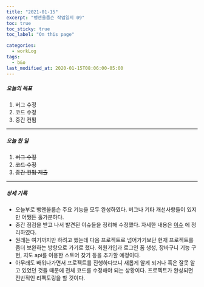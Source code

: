 ```yaml
---
title: "2021-01-15"
excerpt: "뱅앤올룹슨 작업일지 09"
toc: true
toc_sticky: true
toc_label: "On this page"

categories:
  - workLog
tags:
  - b&o
last_modified_at: 2020-01-15T08:06:00-05:00
---
```


##### 오늘의 목표

1. 버그 수정
2. 코드 수정
3. 중간 컨펌

---

##### 오늘 한 일

1. ~~버그 수정~~ <br>
2. ~~코드 수정~~
3. ~~중간 컨펌 제출~~

---

##### 상세 기록

- 오늘부로 뱅앤올룹슨 주요 기능을 모두 완성하였다. 버그나 기타 개선사항들이 있지만 어쨌든 홀가분하다.
- 중간 점검을 받고 나서 발견된 이슈들을 정리해 수정했다. 자세한 내용은 [이슈](https://github.com/yooneunheo/portfolio_b-o/issues) 에 정리하였다.
- 원래는 여기까지만 하려고 했는데 다음 프로젝트로 넘어가기보단 현재 프로젝트를 좀더 보완하는 방향으로 가기로 했다. 회원가입과 로그인 폼 생성, 장바구니 기능 구현, 지도 api를 이용한 스토어 찾기 등을 추가할 예정이다.
- 아무래도 배워나가면서 프로젝트를 진행하다보니 새롭게 알게 되거나 혹은 잘못 알고 있었던 것들 때문에 전체 코드를 수정해야 되는 상황이다. 프로젝트가 완성되면 전반적인 리팩토링을 할 것이다.

<br />
